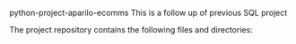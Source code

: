 python-project-aparilo-ecomms
This is a follow up of previous SQL project

The project repository contains the following files and directories:
